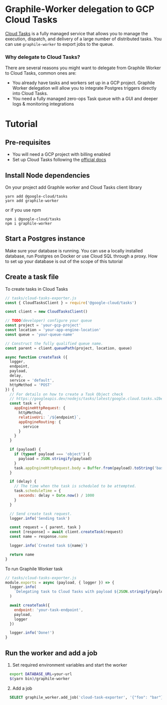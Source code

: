 # Graphile-Worker delegation to GCP Cloud Tasks

[Cloud Tasks](https://cloud.google.com/tasks/) is a fully managed service that allows you to manage the execution, dispatch, and delivery of a large number of distributed tasks. You can use `graphile-worker` to export jobs to the queue.

### Why delegate to Cloud Tasks?

There are several reasons you might want to delegate from Graphile Worker to Cloud Tasks, common ones are:

- You already have tasks and workers set up in a GCP project. Graphile Worker delegation will allow you to integrate Postgres triggers directly into Cloud Tasks.
- You need a fully managed zero-ops Task queue with a GUI and deeper logs & monitoring integrations

# Tutorial

## Pre-requisites

- You will need a GCP project with billing enabled
- Set up Cloud Tasks following the [official docs](https://googleapis.dev/nodejs/tasks/latest/index.html)


## Install Node dependencies
On your project add Graphile worker and Cloud Tasks client library

    yarn add @google-cloud/tasks
    yarn add graphile-worker

or if you use npm

    npm i @google-cloud/tasks
    npm i graphile-worker

## Start a Postgres instance
Make sure your database is running. You can use a locally installed  database, run Postgres on Docker or use Cloud SQL through a proxy. How to set up your database is out of the scope of this tutorial

## Create a task file

To create tasks in Cloud Tasks
```js
// tasks/cloud-tasks-exporter.js
const { CloudTasksClient } = require('@google-cloud/tasks')

const client = new CloudTasksClient()

// TODO(developer) configure your queue
const project = 'your-gcp-project'
const location = 'your-app-engine-location'
const queue = 'your-queue-name'

// Construct the fully qualified queue name.
const parent = client.queuePath(project, location, queue)

async function createTask ({
  logger,
  endpoint,
  payload,
  delay,
  service = 'default',
  httpMethod = 'POST'
}) {
  // For details on how to create a Task Object check
  // https://googleapis.dev/nodejs/tasks/latest/google.cloud.tasks.v2beta2.html#.Task
  const task = {
    appEngineHttpRequest: {
      httpMethod,
      relativeUri: `/${endpoint}`,
      appEngineRouting: {
        service
      }
    }
  }

  if (payload) {
    if (typeof payload === 'object') {
      payload = JSON.stringify(payload)
    }
    task.appEngineHttpRequest.body = Buffer.from(payload).toString('base64')
  }

  if (delay) {
    // The time when the task is scheduled to be attempted.
    task.scheduleTime = {
      seconds: delay + Date.now() / 1000
    }
  }

  // Send create task request.
  logger.info('Sending task')

  const request = { parent, task }
  const [response] = await client.createTask(request)
  const name = response.name

  logger.info(`Created task ${name}`)

  return name
}
```

To run Graphile Worker task
```js
// tasks/cloud-tasks-exporter.js
module.exports = async (payload, { logger }) => {
  logger.info(
    `Delegating task to Cloud Tasks with payload ${JSON.stringify(payload)}`
  )

  await createTask({
    endpoint: 'your-task-endpoint',
    payload,
    logger
  })

  logger.info('Done!')
}
```

## Run the worker and add a job

1. Set required environment variables and start the worker

```BASH
  export DATABASE_URL=your-url
  $(yarn bin)/graphile-worker
```

2. Add a job

```SQL
  SELECT graphile_worker.add_job('cloud-task-exporter', '{"foo": "bar"}');
```

